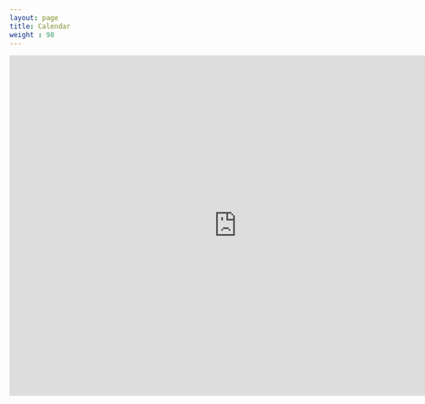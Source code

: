 ```yaml
---
layout: page
title: Calendar
weight : 98
---
```


<iframe src="https://www.google.com/calendar/embed?height=600&amp;wkst=1&amp;bgcolor=%23FFFFFF&amp;src=0er87l3l5ld4tha2egr07a8cdo%40group.calendar.google.com&amp;color=%23125A12&amp;src=jh0tckgffvdecqhjdvn44utm14%40group.calendar.google.com&amp;color=%23125A12&amp;src=rfb91oc6bci9qjgptt33re96ek%40group.calendar.google.com&amp;color=%23125A12&amp;src=b7b4ak9gco87j53uug3ksdchjk%40group.calendar.google.com&amp;color=%23125A12&amp;src=m3e4ptqnkflb89iichmtgbnn48%40group.calendar.google.com&amp;color=%23125A12&amp;src=a3omnk8se8pnimhlo4ravu8i9k%40group.calendar.google.com&amp;color=%23125A12&amp;src=it120uglolp1h6ckivcdpdn04o%40group.calendar.google.com&amp;color=%23125A12&amp;src=en.usa%23holiday%40group.v.calendar.google.com&amp;color=%230F4B38&amp;ctz=America%2FChicago" style=" border-width:0 " width="800" height="600" frameborder="0" scrolling="no"></iframe>







